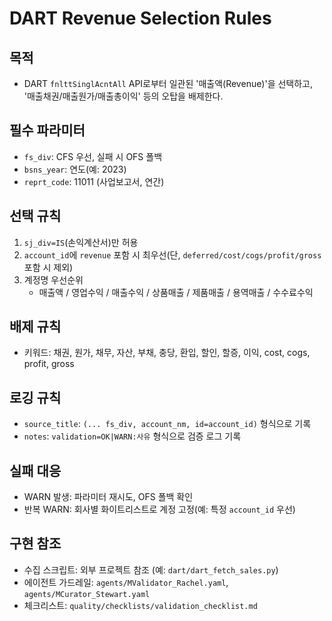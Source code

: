 # DART Revenue Selection Rules

## 목적
- DART `fnlttSinglAcntAll` API로부터 일관된 '매출액(Revenue)'을 선택하고, '매출채권/매출원가/매출총이익' 등의 오탑을 배제한다.

## 필수 파라미터
- `fs_div`: CFS 우선, 실패 시 OFS 폴백
- `bsns_year`: 연도(예: 2023)
- `reprt_code`: 11011 (사업보고서, 연간)

## 선택 규칙
1) `sj_div=IS`(손익계산서)만 허용
2) `account_id`에 `revenue` 포함 시 최우선(단, `deferred/cost/cogs/profit/gross` 포함 시 제외)
3) 계정명 우선순위
   - 매출액 / 영업수익 / 매출수익 / 상품매출 / 제품매출 / 용역매출 / 수수료수익

## 배제 규칙
- 키워드: 채권, 원가, 채무, 자산, 부채, 충당, 환입, 할인, 할증, 이익, cost, cogs, profit, gross

## 로깅 규칙
- `source_title`: `(... fs_div, account_nm, id=account_id)` 형식으로 기록
- `notes`: `validation=OK|WARN:사유` 형식으로 검증 로그 기록

## 실패 대응
- WARN 발생: 파라미터 재시도, OFS 폴백 확인
- 반복 WARN: 회사별 화이트리스트로 계정 고정(예: 특정 `account_id` 우선)

## 구현 참조
- 수집 스크립트: 외부 프로젝트 참조 (예: `dart/dart_fetch_sales.py`)
- 에이전트 가드레일: `agents/MValidator_Rachel.yaml`, `agents/MCurator_Stewart.yaml`
- 체크리스트: `quality/checklists/validation_checklist.md`

